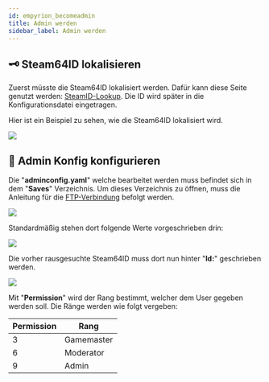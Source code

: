 ```yaml
---
id: empyrion_becomeadmin
title: Admin werden
sidebar_label: Admin werden
---
```


## 🗝️ Steam64ID lokalisieren

Zuerst müsste die Steam64ID lokalisiert werden.
Dafür kann diese Seite genutzt werden: [SteamID-Lookup](https://steamid.io/lookup).
Die ID wird später in die Konfigurationsdatei eingetragen.

Hier ist ein Beispiel zu sehen, wie die Steam64ID lokalisiert wird.

![](https://screensaver01.zap-hosting.com/index.php/s/yPeWAQAGAiHRSKM/preview)

## 📃 Admin Konfig konfigurieren

Die "**adminconfig.yaml**" welche bearbeitet werden muss befindet sich in dem "**Saves**" Verzeichnis.
Um dieses Verzeichnis zu öffnen, muss die Anleitung für die [FTP-Verbindung](https://zap-hosting.com/guides/docs/de/gameserver_ftpaccess) befolgt werden.

![](https://screensaver01.zap-hosting.com/index.php/s/Eqc2dmTPPZbycEf/preview)

Standardmäßig stehen dort folgende Werte vorgeschrieben drin:

![](https://screensaver01.zap-hosting.com/index.php/s/ppYsaXd4emxbHAM/preview)

Die vorher rausgesuchte Steam64ID muss dort nun hinter "**Id:**" geschrieben werden.

![](https://screensaver01.zap-hosting.com/index.php/s/eN9yrgMYpgM9Wtf/preview)

Mit "**Permission**" wird der Rang bestimmt, welcher dem User gegeben werden soll.
Die Ränge werden wie folgt vergeben:

Permission | Rang
-----|-------
3 | Gamemaster
6 | Moderator
9 | Admin
